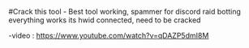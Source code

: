 
#Crack this tool - Best tool working, spammer for discord raid botting everything works its hwid connected, need to be cracked

-video : https://www.youtube.com/watch?v=qDAZP5dmI8M
